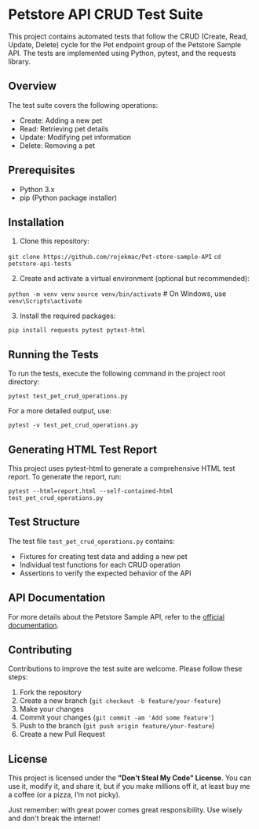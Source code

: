 # Petstore API CRUD Test Suite

This project contains automated tests that follow the CRUD (Create, Read, Update, Delete) cycle for the Pet endpoint group of the Petstore Sample API. The tests are implemented using Python, pytest, and the requests library.

## Overview

The test suite covers the following operations:
- Create: Adding a new pet
- Read: Retrieving pet details
- Update: Modifying pet information
- Delete: Removing a pet

## Prerequisites

- Python 3.x
- pip (Python package installer)

## Installation

1. Clone this repository:

```git clone https://github.com/rojekmac/Pet-store-sample-API```
```cd petstore-api-tests```


2. Create and activate a virtual environment (optional but recommended):

```python -m venv venv```
```source venv/bin/activate``` # On Windows, use ```venv\Scripts\activate```


3. Install the required packages:

```pip install requests pytest pytest-html```


## Running the Tests

To run the tests, execute the following command in the project root directory:

```pytest test_pet_crud_operations.py```

For a more detailed output, use:

```pytest -v test_pet_crud_operations.py```

## Generating HTML Test Report

This project uses pytest-html to generate a comprehensive HTML test report. To generate the report, run:

```pytest --html=report.html --self-contained-html test_pet_crud_operations.py```


## Test Structure

The test file `test_pet_crud_operations.py` contains:
- Fixtures for creating test data and adding a new pet
- Individual test functions for each CRUD operation
- Assertions to verify the expected behavior of the API

## API Documentation

For more details about the Petstore Sample API, refer to the [official documentation](https://petstoresampleapi.apimatic.dev/).

## Contributing

Contributions to improve the test suite are welcome. Please follow these steps:
1. Fork the repository
2. Create a new branch (`git checkout -b feature/your-feature`)
3. Make your changes
4. Commit your changes (`git commit -am 'Add some feature'`)
5. Push to the branch (`git push origin feature/your-feature`)
6. Create a new Pull Request

## License

This project is licensed under the **"Don't Steal My Code" License**. You can use it, modify it, and share it, but if you make millions off it, at least buy me a coffee (or a pizza, I’m not picky). 

Just remember: with great power comes great responsibility. Use wisely and don't break the internet!
